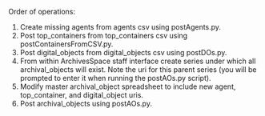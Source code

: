Order of operations:

1. Create missing agents from agents csv using postAgents.py.
2. Post top_containers from top_containers csv using postContainersFromCSV.py.
3. Post digital_objects from digital_objects csv using postDOs.py.
4. From within ArchivesSpace staff interface create series under which all archival_objects will exist.  Note the uri for this parent series (you will be prompted to enter it when running the postAOs.py script).
5. Modify master archival_object spreadsheet to include new agent, top_container, and digital_object uris.
6. Post archival_objects using postAOs.py.
